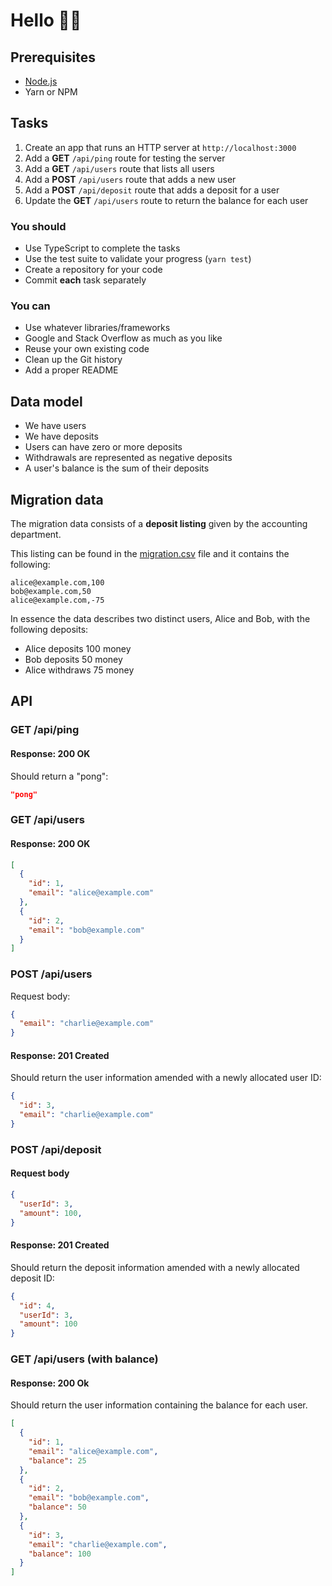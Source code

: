 # Hello 👋🏻

## Prerequisites

- [Node.js](https://nodejs.org/en/download/)
- Yarn or NPM

## Tasks

1. Create an app that runs an HTTP server at `http://localhost:3000`
2. Add a **GET** `/api/ping` route for testing the server
3. Add a **GET** `/api/users` route that lists all users
4. Add a **POST** `/api/users` route that adds a new user
5. Add a **POST** `/api/deposit` route that adds a deposit for a user
6. Update the **GET** `/api/users` route to return the balance for each user

### You should

- Use TypeScript to complete the tasks
- Use the test suite to validate your progress (`yarn test`)
- Create a repository for your code
- Commit **each** task separately

### You can

- Use whatever libraries/frameworks
- Google and Stack Overflow as much as you like
- Reuse your own existing code
- Clean up the Git history
- Add a proper README

## Data model

- We have users
- We have deposits
- Users can have zero or more deposits
- Withdrawals are represented as negative deposits
- A user's balance is the sum of their deposits

## Migration data

The migration data consists of a **deposit listing** given by the accounting department.

This listing can be found in the [migration.csv](./migration.csv) file and it contains the following:

```csv
alice@example.com,100
bob@example.com,50
alice@example.com,-75
```

In essence the data describes two distinct users, Alice and Bob, with the following deposits:

- Alice deposits 100 money
- Bob deposits 50 money
- Alice withdraws 75 money

## API

### GET /api/ping

#### Response: 200 OK

Should return a "pong":

```json
"pong"
```

### GET /api/users

#### Response: 200 OK

```json
[
  {
    "id": 1,
    "email": "alice@example.com"
  },
  {
    "id": 2,
    "email": "bob@example.com"
  }
]
```

### POST /api/users

Request body:

```json
{
  "email": "charlie@example.com"
}
```

#### Response: 201 Created

Should return the user information amended with a newly allocated user ID:

```json
{
  "id": 3,
  "email": "charlie@example.com"
}
```

### POST /api/deposit

#### Request body

```json
{
  "userId": 3,
  "amount": 100,
}
```

#### Response: 201 Created

Should return the deposit information amended with a newly allocated deposit ID:

```json
{
  "id": 4,
  "userId": 3,
  "amount": 100
}
```

### GET /api/users (with balance)

#### Response: 200 Ok

Should return the user information containing the balance for each user.

```json
[
  {
    "id": 1,
    "email": "alice@example.com",
    "balance": 25
  },
  {
    "id": 2,
    "email": "bob@example.com",
    "balance": 50
  },
  {
    "id": 3,
    "email": "charlie@example.com",
    "balance": 100
  }
]
```
